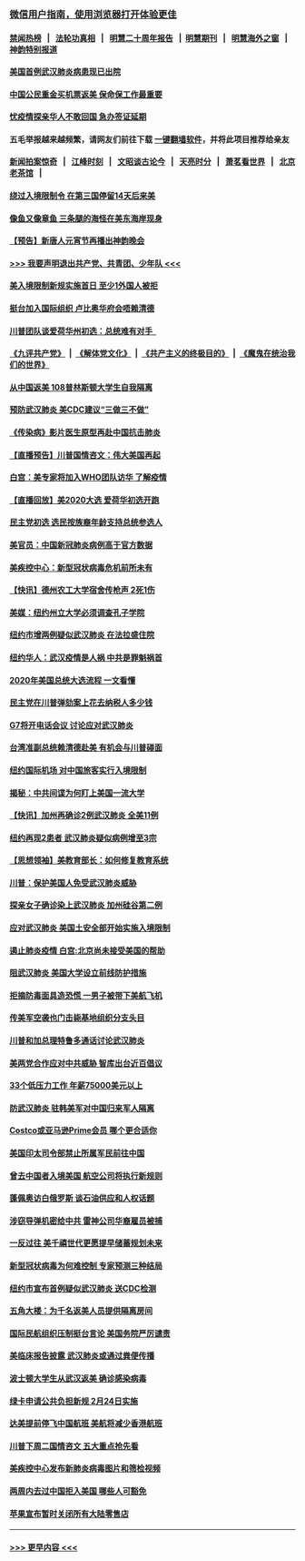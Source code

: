 ### [微信用户指南，使用浏览器打开体验更佳](https://github.com/gfw-breaker/banned-news1/blob/master/indexes/wechat-guide.md?t=0)
#### [禁闻热榜](热点新闻.md?t=0)  &nbsp;&nbsp;|&nbsp;&nbsp; [法轮功真相](https://github.com/gfw-breaker/truth/blob/master/README.md?t=0) &nbsp;&nbsp;|&nbsp;&nbsp; [明慧二十周年报告](https://github.com/gfw-breaker/mh-reports/blob/master/README.md?t=0) &nbsp;&nbsp;|&nbsp;&nbsp;[明慧期刊](https://github.com/gfw-breaker/mh-qikan) &nbsp;&nbsp;|&nbsp;&nbsp; [明慧海外之窗](https://github.com/gfw-breaker/mh-news/blob/master/README.md?t=0) &nbsp;&nbsp;|&nbsp;&nbsp; [神韵特别报道](https://github.com/gfw-breaker/mh-news/blob/master/shenyun.md?t=0)
#### [美国首例武汉肺炎病患现已出院](../pages/nsc412/n11842740.md?t=02041855) 
#### [中国公民重金买机票返美  保命保工作最重要](../pages/nsc412/n11843282.md?t=02041855) 
#### [忧疫情探亲华人不敢回国  急办签证延期](../pages/nsc412/n11843344.md?t=02041855) 
#### 五毛举报越来越频繁，请网友们前往下载 [一键翻墙软件](https://github.com/gfw-breaker/ssr-accounts)，并将此项目推荐给亲友
#### [新闻拍案惊奇](https://github.com/gfw-breaker/banned-news1/blob/master/pages/link4.md) &nbsp;&nbsp;|&nbsp;&nbsp; [江峰时刻](https://github.com/gfw-breaker/banned-news1/blob/master/pages/link4.md) &nbsp;&nbsp;|&nbsp;&nbsp; [文昭谈古论今](https://github.com/gfw-breaker/banned-news1/blob/master/pages/link4.md) &nbsp;&nbsp;|&nbsp;&nbsp; [天亮时分](https://github.com/gfw-breaker/banned-news1/blob/master/pages/link4.md) &nbsp;&nbsp;|&nbsp;&nbsp; [萧茗看世界](https://github.com/gfw-breaker/banned-news1/blob/master/pages/link4.md) &nbsp;&nbsp;|&nbsp;&nbsp; [北京老茶馆](https://github.com/gfw-breaker/banned-news1/blob/master/pages/link4.md) &nbsp;&nbsp;|&nbsp;&nbsp; 
#### [绕过入境限制令  在第三国停留14天后来美](../pages/nsc412/n11843341.md?t=02041855) 
#### [像鱼又像章鱼 三条腿的海怪在美东海岸现身](../pages/nsc412/n11843092.md?t=02041855) 
#### [【预告】新唐人元宵节再播出神韵晚会](../pages/nsc412/n11843192.md?t=02041855) 
#### [>>> 我要声明退出共产党、共青团、少年队 <<<](https://github.com/begood0513/goodnews/blob/master/quit/letter.md) 
#### [美入境限制新规实施首日 至少1外国人被拒](../pages/nsc412/n11843058.md?t=02041855) 
#### [挺台加入国际组织 卢比奥华府会唔赖清德](../pages/nsc412/n11843023.md?t=02041855) 
#### [川普团队谈爱荷华州初选：总统难有对手  ](../pages/nsc412/n11842867.md?t=02041855) 
#### [《九评共产党》](https://github.com/begood0513/9ping.md/blob/master/README.md) &nbsp;|&nbsp; [《解体党文化》](../../../../jtdwh.md/blob/master/README.md)  &nbsp;|&nbsp; [《共产主义的终极目的》](../../../../gczydzjmd.md/blob/master/README.md) &nbsp;|&nbsp; [《魔鬼在统治我们的世界》](../../../../mgztzwmdsj.md/blob/master/README.md) 
#### [从中国返美 108普林斯顿大学生自我隔离](../pages/nsc412/n11842714.md?t=02041855) 
#### [预防武汉肺炎 美CDC建议“三做三不做”](../pages/nsc412/n11842700.md?t=02041855) 
#### [《传染病》影片医生原型再赴中国抗击肺炎](../pages/nsc412/n11842626.md?t=02041855) 
#### [【直播预告】川普国情咨文：伟大美国再起](../pages/nsc412/n11842079.md?t=02041855) 
#### [白宫：美专家将加入WHO团队访华 了解疫情](../pages/nsc412/n11842198.md?t=02041855) 
#### [【直播回放】美2020大选 爱荷华初选开跑](../pages/nsc412/n11841820.md?t=02041855) 
#### [民主党初选 选民按族裔年龄支持总统参选人](../pages/nsc412/n11842239.md?t=02041855) 
#### [美官员：中国新冠肺炎病例高于官方数据](../pages/nsc412/n11842452.md?t=02041855) 
#### [美疾控中心：新型冠状病毒危机前所未有](../pages/nsc412/n11842406.md?t=02041855) 
#### [【快讯】德州农工大学宿舍传枪声 2死1伤](../pages/nsc412/n11842279.md?t=02041855) 
#### [美媒：纽约州立大学必须调查孔子学院](../pages/nsc412/n11840637.md?t=02041855) 
#### [纽约市增两例疑似武汉肺炎 在法拉盛住院](../pages/nsc412/n11840625.md?t=02041855) 
#### [纽约华人：武汉疫情是人祸 中共是罪魁祸首](../pages/nsc412/n11840631.md?t=02041855) 
#### [2020年美国总统大选流程 一文看懂](../pages/nsc412/n11842056.md?t=02041855) 
#### [民主党在川普弹劾案上花去纳税人多少钱](../pages/nsc412/n11841941.md?t=02041855) 
#### [G7将开电话会议 讨论应对武汉肺炎](../pages/nsc412/n11841658.md?t=02041855) 
#### [台湾准副总统赖清德赴美 有机会与川普碰面](../pages/nsc412/n11841332.md?t=02041855) 
#### [纽约国际机场  对中国旅客实行入境限制](../pages/nsc412/n11840619.md?t=02041855) 
#### [揭秘：中共间谍为何盯上美国一流大学](../pages/nsc412/n11840270.md?t=02041855) 
#### [【快讯】加州再确诊2例武汉肺炎 全美11例](../pages/nsc412/n11840339.md?t=02041855) 
#### [纽约再现2患者 武汉肺炎疑似病例增至3宗](../pages/nsc412/n11840010.md?t=02041855) 
#### [【思想领袖】美教育部长：如何修复教育系统](../pages/nsc412/n11690865.md?t=02041855) 
#### [川普：保护美国人免受武汉肺炎威胁](../pages/nsc412/n11839718.md?t=02041855) 
#### [探亲女子确诊染上武汉肺炎 加州硅谷第二例](../pages/nsc412/n11839784.md?t=02041855) 
#### [应对武汉肺炎 美国土安全部开始实施入境限制](../pages/nsc412/n11839729.md?t=02041855) 
#### [遏止肺炎疫情 白宫:北京尚未接受美国的帮助](../pages/nsc412/n11839660.md?t=02041855) 
#### [阻武汉肺炎 美国大学设立前线防护措施](../pages/nsc412/n11839479.md?t=02041855) 
#### [拒摘防毒面具造恐慌 一男子被带下美航飞机](../pages/nsc412/n11839455.md?t=02041855) 
#### [传美军空袭也门击毙基地组织分支头目](../pages/nsc412/n11839210.md?t=02041855) 
#### [川普和加总理特鲁多通话讨论武汉肺炎](../pages/nsc412/n11839128.md?t=02041855) 
#### [美两党合作应对中共威胁 智库出台近百倡议](../pages/nsc412/n11838437.md?t=02041855) 
#### [33个低压力工作 年薪75000美元以上](../pages/nsc412/n11834441.md?t=02041855) 
#### [防武汉肺炎 驻韩美军对中国归来军人隔离](../pages/nsc412/n11838970.md?t=02041855) 
#### [Costco或亚马逊Prime会员 哪个更合适你](../pages/nsc412/n11834459.md?t=02041855) 
#### [美国印太司令部禁止所属军民前往中国](../pages/nsc412/n11838418.md?t=02041855) 
#### [曾去中国者入境美国 航空公司将执行新规则](../pages/nsc412/n11838375.md?t=02041855) 
#### [蓬佩奥访白俄罗斯 谈石油供应和人权话题](../pages/nsc412/n11838242.md?t=02041855) 
#### [涉窃导弹机密给中共 雷神公司华裔雇员被捕](../pages/nsc412/n11838129.md?t=02041855) 
#### [一反过往 美千禧世代更愿提早储蓄规划未来](../pages/nsc412/n11837601.md?t=02041855) 
#### [新型冠状病毒为何难控制 专家预测三种结局](../pages/nsc412/n11838002.md?t=02041855) 
#### [纽约市宣布首例疑似武汉肺炎 送CDC检测](../pages/nsc412/n11837852.md?t=02041855) 
#### [五角大楼：为千名返美人员提供隔离房间](../pages/nsc412/n11837831.md?t=02041855) 
#### [国际民航组织压制挺台言论 美国务院严厉谴责](../pages/nsc412/n11837791.md?t=02041855) 
#### [美临床报告披露 武汉肺炎或通过粪便传播](../pages/nsc412/n11837626.md?t=02041855) 
#### [波士顿大学生从武汉返美 确诊感染病毒](../pages/nsc412/n11837580.md?t=02041855) 
#### [绿卡申请公共负担新规 2月24日实施](../pages/nsc412/n11836634.md?t=02041855) 
#### [达美提前停飞中国航班 美航将减少香港航班](../pages/nsc412/n11837649.md?t=02041855) 
#### [川普下周二国情咨文 五大重点抢先看](../pages/nsc412/n11837512.md?t=02041855) 
#### [美疾控中心发布新肺炎病毒图片和筛检视频](../pages/nsc412/n11837491.md?t=02041855) 
#### [两周内去过中国拒入美国 哪些人可豁免](../pages/nsc412/n11837400.md?t=02041855) 
#### [苹果宣布暂时关闭所有大陆零售店](../pages/nsc412/n11837097.md?t=02041855) 

----
#### [ >>> 更早内容 <<< ](../indexes/nsc412-earlier.md)
